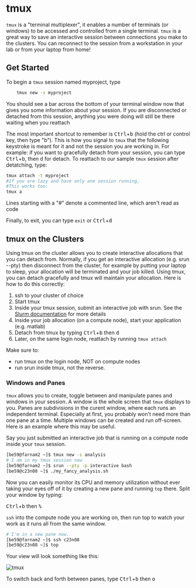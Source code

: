 # tmux

`tmux` is a "terminal multiplexer", it enables a number of terminals (or windows) to be accessed and controlled from a single terminal. `tmux` is a great way to save an interactive session between connections you make to the clusters. You can reconnect to the session from a workstation in your lab or from your laptop from home!

## Get Started

To begin a `tmux` session named myproject, type

``` bash
    tmux new -s myproject
```

You should see a bar across the bottom of your terminal window now that gives you some information about your session. If you are disconnected or detached from this session, anything you were doing will still be there waiting when you reattach

The most important shortcut to remember is <kbd>Ctrl</kbd>+<kbd>b</kbd> (hold the ctrl or control key, then type "b"). This is how you signal to `tmux` that the following keystroke is meant for it and not the session you are working in. For example: if you want to gracefully detach from your session, you can type <kbd>Ctrl</kbd>+<kbd>b</kbd>, then <kbd>d</kbd> for detach. To reattach to our sample `tmux` session after detatching, type:

``` bash
tmux attach -t myproject
#If you are lazy and have only one session running,
#This works too:
tmux a
```

Lines starting with a "#" denote a commented line, which aren't read as code

Finally, to exit, you can type `exit` or <kbd>Ctrl</kbd>+<kbd>d</kbd>

## tmux on the Clusters

Using tmux on the cluster allows you to create interactive allocations that you can detach from. Normally, if you get an interactive allocation (e.g. srun --pty) then disconnect from the cluster, for example by putting your laptop to sleep, your allocation will be terminated and your job killed. Using tmux, you can detach gracefully and tmux will maintain your allocation. Here is how to do this correctly:

1. ssh to your cluster of choice
1. Start tmux
1. Inside your tmux session, submit an interactive job with srun. See the [Slurm documentation](/clusters-at-yale/job-scheduling#interactive-jobs) for more details
1. Inside your job allocation (on a compute node), start your application (e.g. matlab)
1. Detach from tmux by typing <kbd>Ctrl</kbd>+<kbd>b</kbd> then <kbd>d</kbd>
1. Later, on the same login node, reattach by running `tmux attach`

Make sure to:

* run tmux on the login node, NOT on compute nodes
* run srun inside tmux, not the reverse.

### Windows and Panes

`tmux` allows you to create, toggle between and manipulate panes and windows in your session. A window is the whole screen that `tmux` displays to you. Panes are subdivisions in the curent window, where each runs an independent terminal. Especially at first, you probably won't need more than one pane at a time. Multiple windows can be created and run off-screen. Here is an example where this may be useful.

Say you just submitted an interactive job that is running on a compute node inside your `tmux` session.

``` bash
[be59@farnam2 ~]$ tmux new -s analysis
# I am in my tmux session now
[be59@farnam2 ~]$ srun --pty -p interactive bash
[be59@c23n08 ~]$ ./my_fancy_analysis.sh
```

Now you can easily monitor its CPU and memory utilization without ever taking your eyes off of it by creating a new pane and running `top` there. Split your window by typing:

<kbd>Ctrl</kbd>+<kbd>b</kbd> then <kbd>%</kbd>

`ssh` into the compute node you are working on, then run top to watch your work as it runs all from the same window.

``` bash
# I'm in a new pane now.
[be59@farnam2 ~]$ ssh c23n08
[be59@c23n08 ~]$ top
```

Your view will look something like this:

![tmux](/img/tmux_ben.png)

To switch back and forth between panes, type <kbd>Ctrl</kbd>+<kbd>b</kbd> then <kbd>o</kbd>
